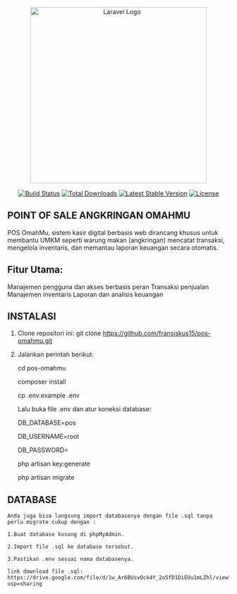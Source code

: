 <p align="center"><a href="https://laravel.com" target="_blank"><img src="https://raw.githubusercontent.com/laravel/art/master/logo-lockup/5%20SVG/2%20CMYK/1%20Full%20Color/laravel-logolockup-cmyk-red.svg" width="400" alt="Laravel Logo"></a></p>

<p align="center">
<a href="https://github.com/laravel/framework/actions"><img src="https://github.com/laravel/framework/workflows/tests/badge.svg" alt="Build Status"></a>
<a href="https://packagist.org/packages/laravel/framework"><img src="https://img.shields.io/packagist/dt/laravel/framework" alt="Total Downloads"></a>
<a href="https://packagist.org/packages/laravel/framework"><img src="https://img.shields.io/packagist/v/laravel/framework" alt="Latest Stable Version"></a>
<a href="https://packagist.org/packages/laravel/framework"><img src="https://img.shields.io/packagist/l/laravel/framework" alt="License"></a>
</p>

## POINT OF SALE ANGKRINGAN OMAHMU

POS OmahMu, sistem kasir digital berbasis web
dirancang khusus untuk membantu UMKM seperti warung makan
(angkringan) mencatat transaksi, mengelola inventaris,
dan memantau laporan keuangan secara otomatis.

## Fitur Utama:

Manajemen pengguna dan akses berbasis peran
Transaksi penjualan
Manajemen inventaris
Laporan dan analisis keuangan

## INSTALASI

1. Clone repositori ini:
   git clone https://github.com/fransiskus15/pos-omahmu.git

2. Jalankan perintah berikut:

    cd pos-omahmu

    composer install

    cp .env.example .env

    Lalu buka file .env dan atur koneksi database:

    DB_DATABASE=pos

    DB_USERNAME=root

    DB_PASSWORD=

    php artisan key:generate

    php artisan migrate

## DATABASE

    Anda juga bisa langsung import databasenya dengan file .sql tanpa perlu migrate cukup dengan :

    1.Buat database kosong di phpMyAdmin.

    2.Import file .sql ke database tersebut.

    3.Pastikan .env sesuai nama databasenya.

    link download file .sql:
    https://drive.google.com/file/d/1w_Ar6BUsvOck4Y_2o5fD1DiEUu1mLZhl/view?usp=sharing
